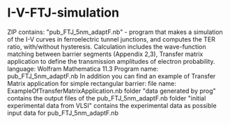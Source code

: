 # I-V-FTJ-simulation
ZIP contains: "pub_FTJ_5nm_adaptF.nb" - program that makes a simulation of the I-V curves in ferroelectric tunnel junctions, and computes the TER ratio, with/without hysteresis. Calculation includes the wave-function matching between barrier segments (Appendix 2,3), Transfer matrix application to define the transmission amplitudes of electron probability.  language: Wolfram Mathematica 11.3 Program name: pub_FTJ_5nm_adaptF.nb    In addition you can find an example of Transfer Matrix application for simple rectangular barrier: file name: ExampleOfTransferMatrixApplication.nb  folder "data generated by prog" contains the output files of the pub_FTJ_5nm_adaptF.nb folder "initial experimental data from VLSI" contains the experimental data as possible input data for pub_FTJ_5nm_adaptF.nb

